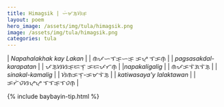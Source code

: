 ```yaml
---
title: Himagsik | ᜑᜒᜋᜄ᜔ᜐᜒᜃ᜔
layout: poem
hero_image: /assets/img/tula/himagsik.png
image: /assets/img/tula/himagsik.png
categories: tula
---
```


| *Napahalakhak kay Lakan* | | ᜈᜉᜑᜎᜃ᜔ᜑᜃ᜔  ᜃᜌ᜔  ᜎᜃᜈ᜔ |
| *pagsasakdal-karapatan* | | ᜉᜄ᜔ᜐᜐᜃ᜔ᜇᜎ᜔  ᜃᜇᜉᜆᜈ᜔ |
|*napakaligalig* | | ᜈᜉᜃᜎᜒᜄᜎᜒᜄ᜔ |
| *sinakal-kamalig* | | ᜐᜒᜈᜃᜎ᜔-ᜃᜋᜎᜒᜄ᜔ |
| *katiwasaya'y lalaktawan* | | ᜃᜆᜒᜏᜐᜌ᜔ᜌ᜔  ᜎᜎᜃ᜔ᜎᜏᜈ᜔ |


{% include baybayin-tip.html %}